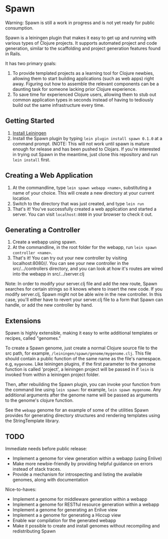 Spawn
=====

Warning: Spawn is still a work in progress and is not yet ready for public consumption.

Spawn is a leiningen plugin that makes it easy to get up and running with various types of Clojure projects. It supports automated project and code generation, similar to the scaffolding and project generation features found in Rails.

It has two primary goals:

1. To provide templated projects as a learning tool for Clojure newbies, allowing them to start building applications (such as web apps) right away. Figuring out how to assemble the relevant components can be a daunting task for someone lacking prior Clojure experience. 
2. To save time for experienced Clojure users, allowing them to stub out common application types in seconds instead of having to tediously build out the same infrastructure every time.

Getting Started
---------------
1. [Install Leiningen](https://github.com/technomancy/leiningen)
2. Install the Spawn plugin by typing `lein plugin install spawn 0.1.0` at a command prompt. (NOTE: This will not work until spawn is mature enough for release and has been pushed to Clojars. If you're interested in trying out Spawn in the meantime, just clone this repository and run `lein install` first.

Creating a Web Application
--------------------------
1. At the commandline, type `lein spawn webapp <name>`, substituting a name of your choice. This will create a new directory at your current location.
2. Switch to the directory that was just created, and type `lein run`
3. That's it! You've successfully created a web application and started a server. You can visit `localhost:8080` in your browser to check it out.

Generating a Controller
-----------------------

1. Create a webapp using spawn.
2. At the commandline, in the root folder for the webapp, run `lein spawn controller <name>`.
3. That's it! You can try out your new controller by visiting localhost:8080/<name>/. You can see your new controller in the src/.../controllers directory, and you can look at how it's routes are wired into the webapp in src/.../server.clj

Note: In order to modify your server.clj file and add the new route, Spawn searches for certain strings so it knows where to insert the new code. If you modify server.clj, Spawn might not be able wire in the new controller. In this case, you'll either have to revert your server.clj file to a form that Spawn can handle, or add the new controller by hand.

Extensions
----------
Spawn is highly extensible, making it easy to write additional templates or recipes, called "genomes." 

To create a Spawn genome, just create a normal Clojure source file to the src path, for example, `/leiningen/spawn/genome/mygenome.clj`. This file should contain a public function of the same name as the file's namespace. e.g, `mygenome`. Like leiningen plugins, if the first parameter to the genome function is called 'project', a leiningen project will be passed in if `lein` is invoked from within a leiningen project folder.

Then, after rebuilding the Spawn plugin, you can invoke your function from the command line using `lein spawn`: for example, `lein spawn mygenome`. Any additional arguments after the genome name will be passed as arguments to the genome's clojure function.

See the `webapp` genome for an example of some of the utilities Spawn provides for generating directory structures and rendering templates using the StringTemplate library.
  
TODO
----

Immediate needs before public release:

* Implement a genome for view generation within a webapp (using Enlive)
* Make more newbie-friendly by providing helpful guidance on errors instead of stack traces.
* Provide a mechanism for introspecting and listing the available genomes, along with documentation

Nice-to-haves:

* Implement a genome for middleware generation within a webapp
* Implement a genome for RESTful resource generation within a webapp
* Implement a genome for generating an Enlive view
* Implement a a genome for generating a Hiccup view
* Enable war compilation for the generated webapp
* Make it possible to create and install genomes without recompiling and redistributing Spawn

